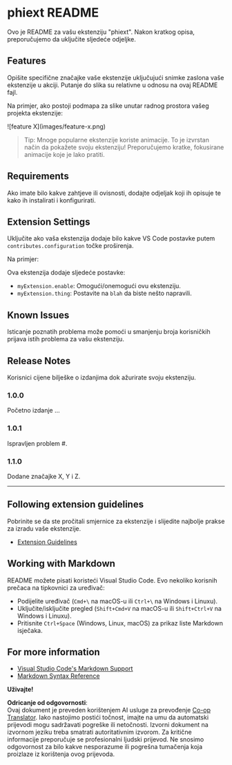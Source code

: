 <!--
CO_OP_TRANSLATOR_METADATA:
{
  "original_hash": "63e2d8f5b452d7842ae393f19ad812c5",
  "translation_date": "2025-07-16T17:32:53+00:00",
  "source_file": "code/09.UpdateSamples/Aug/vscode/phiext/README.md",
  "language_code": "hr"
}
-->
# phiext README

Ovo je README za vašu ekstenziju "phiext". Nakon kratkog opisa, preporučujemo da uključite sljedeće odjeljke.

## Features

Opišite specifične značajke vaše ekstenzije uključujući snimke zaslona vaše ekstenzije u akciji. Putanje do slika su relativne u odnosu na ovaj README fajl.

Na primjer, ako postoji podmapa za slike unutar radnog prostora vašeg projekta ekstenzije:

\!\[feature X\]\(images/feature-x.png\)

> Tip: Mnoge popularne ekstenzije koriste animacije. To je izvrstan način da pokažete svoju ekstenziju! Preporučujemo kratke, fokusirane animacije koje je lako pratiti.

## Requirements

Ako imate bilo kakve zahtjeve ili ovisnosti, dodajte odjeljak koji ih opisuje te kako ih instalirati i konfigurirati.

## Extension Settings

Uključite ako vaša ekstenzija dodaje bilo kakve VS Code postavke putem `contributes.configuration` točke proširenja.

Na primjer:

Ova ekstenzija dodaje sljedeće postavke:

* `myExtension.enable`: Omogući/onemogući ovu ekstenziju.
* `myExtension.thing`: Postavite na `blah` da biste nešto napravili.

## Known Issues

Isticanje poznatih problema može pomoći u smanjenju broja korisničkih prijava istih problema za vašu ekstenziju.

## Release Notes

Korisnici cijene bilješke o izdanjima dok ažurirate svoju ekstenziju.

### 1.0.0

Početno izdanje ...

### 1.0.1

Ispravljen problem #.

### 1.1.0

Dodane značajke X, Y i Z.

---

## Following extension guidelines

Pobrinite se da ste pročitali smjernice za ekstenzije i slijedite najbolje prakse za izradu vaše ekstenzije.

* [Extension Guidelines](https://code.visualstudio.com/api/references/extension-guidelines)

## Working with Markdown

README možete pisati koristeći Visual Studio Code. Evo nekoliko korisnih prečaca na tipkovnici za uređivač:

* Podijelite uređivač (`Cmd+\` na macOS-u ili `Ctrl+\` na Windows i Linuxu).
* Uključite/isključite pregled (`Shift+Cmd+V` na macOS-u ili `Shift+Ctrl+V` na Windows i Linuxu).
* Pritisnite `Ctrl+Space` (Windows, Linux, macOS) za prikaz liste Markdown isječaka.

## For more information

* [Visual Studio Code's Markdown Support](http://code.visualstudio.com/docs/languages/markdown)
* [Markdown Syntax Reference](https://help.github.com/articles/markdown-basics/)

**Uživajte!**

**Odricanje od odgovornosti**:  
Ovaj dokument je preveden korištenjem AI usluge za prevođenje [Co-op Translator](https://github.com/Azure/co-op-translator). Iako nastojimo postići točnost, imajte na umu da automatski prijevodi mogu sadržavati pogreške ili netočnosti. Izvorni dokument na izvornom jeziku treba smatrati autoritativnim izvorom. Za kritične informacije preporučuje se profesionalni ljudski prijevod. Ne snosimo odgovornost za bilo kakve nesporazume ili pogrešna tumačenja koja proizlaze iz korištenja ovog prijevoda.